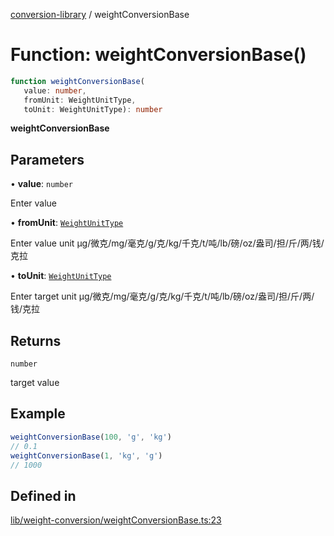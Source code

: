 [conversion-library](../globals.md) / weightConversionBase

# Function: weightConversionBase()

```ts
function weightConversionBase(
   value: number, 
   fromUnit: WeightUnitType, 
   toUnit: WeightUnitType): number
```

**weightConversionBase**

<Badge type="tip" text="version: v0.0.13+" />

## Parameters

• **value**: `number`

Enter value

• **fromUnit**: [`WeightUnitType`](../type-aliases/WeightUnitType.md)

Enter value unit μg/微克/mg/毫克/g/克/kg/千克/t/吨/lb/磅/oz/盎司/担/斤/两/钱/克拉

• **toUnit**: [`WeightUnitType`](../type-aliases/WeightUnitType.md)

Enter target unit μg/微克/mg/毫克/g/克/kg/千克/t/吨/lb/磅/oz/盎司/担/斤/两/钱/克拉

## Returns

`number`

target value

## Example

```ts
weightConversionBase(100, 'g', 'kg')
// 0.1
weightConversionBase(1, 'kg', 'g')
// 1000
```

## Defined in

[lib/weight-conversion/weightConversionBase.ts:23](https://github.com/fxss5201/conversion-library/blob/main/lib/weight-conversion/weightConversionBase.ts#L23)
